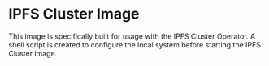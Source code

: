 # IPFS Cluster Image

This image is specifically built for usage with the IPFS Cluster Operator.
A shell script is created to configure the local system
before starting the IPFS Cluster image.